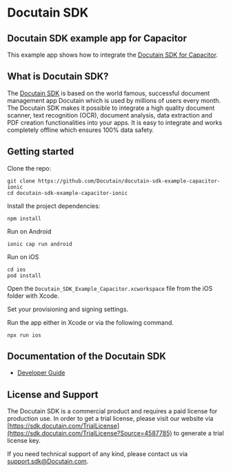 # Docutain SDK

## Docutain SDK example app for Capacitor

This example app shows how to integrate the [Docutain SDK for Capacitor](https://sdk.Docutain.com).

## What is Docutain SDK?

The [Docutain SDK](https://SDK.docutain.com) is based on the world famous, successful document management app Docutain which is used by millions of users every month. The Docutain SDK makes it possible to integrate a high quality document scanner, text recognition (OCR), document analysis, data extraction and PDF creation functionalities into your apps. It is easy to integrate and works completely offline which ensures 100% data safety.

## Getting started

Clone the repo:

```
git clone https://github.com/Docutain/docutain-sdk-example-capacitor-ionic
cd docutain-sdk-example-capacitor-ionic
```

Install the project dependencies:

```
npm install
```

Run on Android

```
ionic cap run android
```

Run on iOS

```
cd ios
pod install
```

Open the `Docutain_SDK_Example_Capacitor.xcworkspace` file from the iOS folder with Xcode.

Set your provisioning and signing settings.

Run the app either in Xcode or via the following command.

```
npx run ios
```

## Documentation of the Docutain SDK

- [Developer Guide](https://docs.docutain.com/docs/capacitor/intro)

## License and Support

The Docutain SDK is a commercial product and requires a paid license for production use. In order to get a trial license, please visit our website via [https://sdk.docutain.com/TrialLicense](https://sdk.docutain.com/TrialLicense?Source=4587785) to generate a trial license key. 

If you need technical support of any kind, please contact us via [support.sdk@Docutain.com](mailto:support.sdk@Docutain.com).






